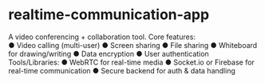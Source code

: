 # realtime-communication-app
A video conferencing + collaboration tool. Core features:  
● Video calling (multi-user) 
● Screen sharing 
● File sharing 
● Whiteboard for drawing/writing 
● Data encryption 
● User authentication 
Tools/Libraries: 
● WebRTC for real-time media 
● Socket.io or Firebase for real-time communication 
● Secure backend for auth &amp; data handling

